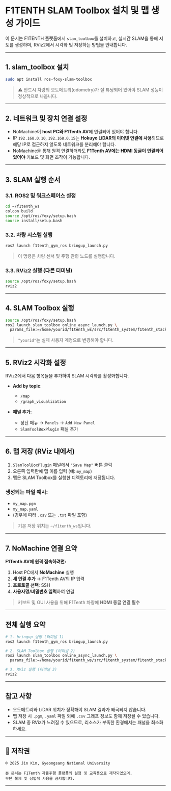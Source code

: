 
# F1TENTH SLAM Toolbox 설치 및 맵 생성 가이드

이 문서는 F1TENTH 플랫폼에서 `slam_toolbox`를 설치하고, 실시간 SLAM을 통해 지도를 생성하며, RViz2에서 시각화 및 저장하는 방법을 안내합니다.

---

## 1. slam_toolbox 설치

```bash
sudo apt install ros-foxy-slam-toolbox
````

> ⚠️ 반드시 차량의 오도메트리(odometry)가 잘 튜닝되어 있어야 SLAM 성능이 정상적으로 나옵니다.

---

## 2. 네트워크 및 장치 연결 설정

* NoMachine이 **host PC와 F1Tenth AV**에 연결되어 있어야 합니다.
* IP `192.168.0.10`, `192.168.0.15`는 **Hokuyo LiDAR의 이더넷 연결에 사용**되므로 해당 IP로 접근하지 않도록 네트워크를 분리해야 합니다.
* NoMachine을 통해 원격 연결하더라도 **F1Tenth AV에는 HDMI 동글이 연결되어 있어야** 키보드 및 화면 조작이 가능합니다.

---

## 3. SLAM 실행 순서

### 3.1. ROS2 및 워크스페이스 설정

```bash
cd ~/f1tenth_ws
colcon build
source /opt/ros/foxy/setup.bash
source install/setup.bash
```

### 3.2. 차량 시스템 실행

```bash
ros2 launch f1tenth_gym_ros bringup_launch.py
```

> 이 명령은 차량 센서 및 주행 관련 노드를 실행합니다.

### 3.3. RViz2 실행 (다른 터미널)

```bash
source /opt/ros/foxy/setup.bash
rviz2
```

---

## 4. SLAM Toolbox 실행

```bash
source /opt/ros/foxy/setup.bash
ros2 launch slam_toolbox online_async_launch.py \
  params_file:=/home/yourid/f1tenth_ws/src/f1tenth_system/f1tenth_stack/config/f1tenth_online_async.yaml
```

> `"yourid"`는 실제 사용자 계정으로 변경해야 합니다.

---

## 5. RViz2 시각화 설정

RViz2에서 다음 항목들을 추가하여 SLAM 시각화를 활성화합니다.

* **Add by topic**:

  * `/map`
  * `/graph_visualization`

* **패널 추가**:

  * 상단 메뉴 → `Panels` → `Add New Panel`
  * `SlamToolBoxPlugin` 패널 추가

---

## 6. 맵 저장 (RViz 내에서)

1. `SlamToolBoxPlugin` 패널에서 `"Save Map"` 버튼 클릭
2. 오른쪽 입력란에 맵 이름 입력 (예: `my_map`)
3. 맵은 SLAM Toolbox를 실행한 디렉토리에 저장됩니다.

### 생성되는 파일 예시:

* `my_map.pgm`
* `my_map.yaml`
* (경우에 따라 `.csv` 또는 `.txt` 파일 포함)

> 기본 저장 위치는 `~/f1tenth_ws`입니다.

---

## 7. NoMachine 연결 요약

**F1Tenth AV에 원격 접속하려면:**

1. Host PC에서 **NoMachine** 실행
2. **새 연결 추가** → F1Tenth AV의 IP 입력
3. **프로토콜 선택**: SSH
4. **사용자명/비밀번호 입력**하여 연결

> 키보드 및 GUI 사용을 위해 F1Tenth 차량에 **HDMI 동글 연결 필수**

---

## 전체 실행 요약

```bash
# 1. bringup 실행 (터미널 1)
ros2 launch f1tenth_gym_ros bringup_launch.py

# 2. SLAM Toolbox 실행 (터미널 2)
ros2 launch slam_toolbox online_async_launch.py \
  params_file:=/home/yourid/f1tenth_ws/src/f1tenth_system/f1tenth_stack/config/f1tenth_online_async.yaml

# 3. RViz 실행 (터미널 3)
rviz2
```

---

## 참고 사항

* 오도메트리와 LiDAR 위치가 정확해야 SLAM 결과가 왜곡되지 않습니다.
* 맵 저장 시 `.pgm`, `.yaml` 파일 외에 `.csv` 그래프 정보도 함께 저장될 수 있습니다.
* SLAM 중 RViz가 느려질 수 있으므로, 리소스가 부족한 환경에서는 패널을 최소화하세요.

---

## 📄 저작권

```
© 2025 Jin Kim, Gyeongsang National University

본 문서는 F1Tenth 자율주행 플랫폼의 실험 및 교육용으로 제작되었으며,  
무단 복제 및 상업적 사용을 금지합니다.
```

---

